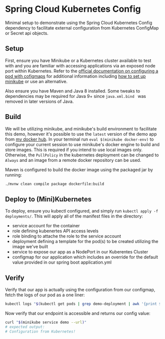 # Spring Cloud Kubernetes Config

Minimal setup to demonstrate using the Spring Cloud Kubernetes Config dependency to facilitate external configuration from Kubernetes ConfigMap or Secret api objects.

## Setup
First, ensure you have Minikube or a Kubernetes cluster available to test with and you are familiar with accessing applications via an exposed node port within Kubernetes. Refer to the [official documentation on configuring a pod with cofigmaps](https://kubernetes.io/docs/tasks/configure-pod-container/configure-pod-configmap/) for additional information including [how to set up minikube](https://kubernetes.io/docs/setup/learning-environment/minikube/) or use an alternative.

Also ensure you have Maven and Java 8 installed. Some tweaks to dependencies may be required for Java 9+ since `java.xml.bind ` was removed in later versions of Java.

## Build
We will be utilizing minikube, and minikube's build environment to facilitate this demo, however it's possible to use the `latest` version of the demo app from [my docker hub](https://cloud.docker.com/u/jmlw/repository/list). In your terminal run `eval $(minikube docker-env)` to configure your current session to use minikube's docker engine to build and store images. This is required if you intend to use local images only. Otherwise, the `PullPolicy` in the kubernetes deployment can be changed to `Always` and an image from a remote docker repository can be used.

Maven is configured to build the docker image using the packaged jar by running:
```bash
./mvnw clean compile package dockerfile:build
```

## Deploy to (Mini)Kubernetes
To deploy, ensure you kubectl configured, and simply run `kubectl apply -f deployments/`. This will apply all of the manifest files in the directory: 

- service account for the container
- role defining kubenertes API access levels
- role binding to attache the role to the service account
- deployment defining a template for the pod(s) to be created utilizing the image we've built
- service to expose our app as a NodePort in our Kuberentes Cluster
- configmap for our application which includes an override for the default value provided in our spring boot application.yml

## Verify
Verify that our app is actually using the configuration from our configmap, fetch the logs of our pod as a one liner:

```bash
kubectl logs "$(kubectl get pods | grep demo-deployment | awk '{print $1}')"
```

Now verify that our endpoint is accessible and returns our config value:

```bash
curl "$(minikube service demo --url)"
# expected output:
# Configuration from Kubernetes!
```
